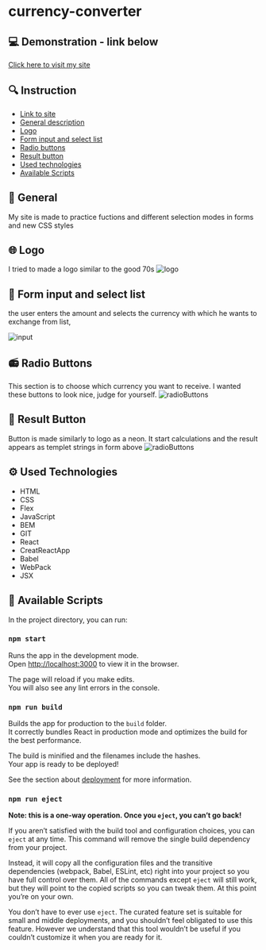 # currency-converter

## :computer: Demonstration - link below
[Click here to visit my site](https://krzysztof-jaczewski.github.io/currency-converter-react/)

## :mag: Instruction
* [Link to site](#Try-it,-link-below)
* [General description](#General)
* [Logo](#Logo)
* [Form input and select list](#Form-input-and-select-list)
* [Radio buttons](#Radio-Buttons)
* [Result button](#Result-Button)
* [Used technologies](#Used-Technologies)
* [Available Scripts](#Available-Scripts)

## :memo: General
My site is made to practice fuctions and different selection modes in forms and new CSS styles
## :globe_with_meridians: Logo
I tried to made a logo similar to the good 70s 
![logo](./images/readme/logo.gif)
## :bookmark_tabs: Form input and select list
the user enters the amount and selects the currency with which he wants to exchange from list, 

![input](./images/readme/input.gif)

## :radio: Radio Buttons
This section is to choose which currency you want to receive. I wanted these buttons to look nice, judge for yourself.
![radioButtons](./images/readme/radioButtons.gif)

## :chocolate_bar: Result Button
Button is made similarly to logo as a neon. It start calculations and the result appears as templet strings in form above
![radioButtons](./images/readme/button.gif)
## :gear: Used Technologies

* HTML
* CSS
* Flex
* JavaScript
* BEM
* GIT
* React
* CreatReactApp
* Babel
* WebPack
* JSX

## :wrench: Available Scripts

In the project directory, you can run:

### `npm start`

Runs the app in the development mode.\
Open [http://localhost:3000](http://localhost:3000) to view it in the browser.

The page will reload if you make edits.\
You will also see any lint errors in the console.

### `npm run build`

Builds the app for production to the `build` folder.\
It correctly bundles React in production mode and optimizes the build for the best performance.

The build is minified and the filenames include the hashes.\
Your app is ready to be deployed!

See the section about [deployment](https://facebook.github.io/create-react-app/docs/deployment) for more information.

### `npm run eject`

**Note: this is a one-way operation. Once you `eject`, you can’t go back!**

If you aren’t satisfied with the build tool and configuration choices, you can `eject` at any time. This command will remove the single build dependency from your project.

Instead, it will copy all the configuration files and the transitive dependencies (webpack, Babel, ESLint, etc) right into your project so you have full control over them. All of the commands except `eject` will still work, but they will point to the copied scripts so you can tweak them. At this point you’re on your own.

You don’t have to ever use `eject`. The curated feature set is suitable for small and middle deployments, and you shouldn’t feel obligated to use this feature. However we understand that this tool wouldn’t be useful if you couldn’t customize it when you are ready for it.

